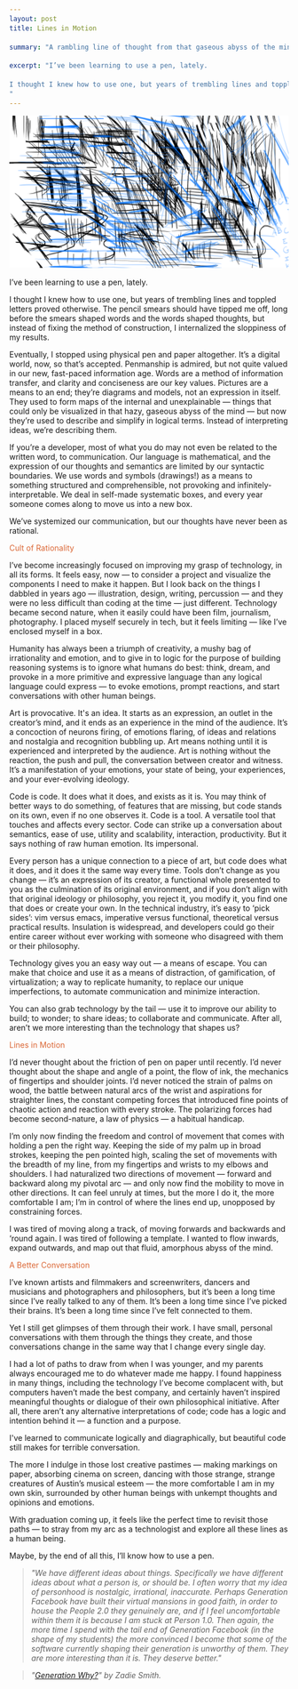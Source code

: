 ```yaml
---
layout: post
title: Lines in Motion

summary: "A rambling line of thought from that gaseous abyss of the mind."

excerpt: "I’ve been learning to use a pen, lately.

I thought I knew how to use one, but years of trembling lines and toppled letters proved otherwise. The pencil smears should have tipped me off, long before the smears shaped words and the words shaped thoughts, but instead of fixing the method of construction, I internalized the sloppiness of my results. 
"
---
```


<center>
<img src="/img/blog/arcs.png" alt="Lines in Motion">
</center>

I’ve been learning to use a pen, lately.

I thought I knew how to use one, but years of trembling lines and toppled letters proved otherwise. The pencil smears should have tipped me off, long before the smears shaped words and the words shaped thoughts, but instead of fixing the method of construction, I internalized the sloppiness of my results. 

Eventually, I stopped using physical pen and paper altogether. It’s a digital world, now, so that’s accepted. Penmanship is admired, but not quite valued in our new, fast-paced information age. Words are a method of information transfer, and clarity and conciseness are our key values. Pictures are a means to an end; they’re diagrams and models, not an expression in itself. They used to form maps of the internal and unexplainable — things that could only be visualized in that hazy, gaseous abyss of the mind — but now they’re used to describe and simplify in logical terms. Instead of interpreting ideas, we’re describing them.

If you’re a developer, most of what you do may not even be related to the written word, to communication. Our language is mathematical, and the expression of our thoughts and semantics are limited by our syntactic boundaries. We use words and symbols (drawings!) as a means to something structured and comprehensible, not provoking and infinitely-interpretable. We deal in self-made systematic boxes, and every year someone comes along to move us into a new box.

We’ve systemized our communication, but our thoughts have never been as rational.

<h3-dark style="color: #DB6837">Cult of Rationality</h3-dark> 

I’ve become increasingly focused on improving my grasp of technology, in all its forms. It feels easy, now — to consider a project and visualize the components I need to make it happen. But I look back on the things I dabbled in years ago — illustration, design, writing, percussion — and they were no less difficult than coding at the time — just different. Technology became second nature, when it easily could have been film, journalism, photography. I placed myself securely in tech, but it feels limiting — like I’ve enclosed myself in a box.

Humanity has always been a triumph of creativity, a mushy bag of irrationality and emotion, and to give in to logic for the purpose of building reasoning systems is to ignore what humans do best: think, dream, and provoke in a more primitive and expressive language than any logical language could express — to evoke emotions, prompt reactions, and start conversations with other human beings.

Art is provocative. It's an idea. It starts as an expression, an outlet in the creator’s mind, and it ends as an experience in the mind of the audience. It’s a concoction of neurons firing, of emotions flaring, of ideas and relations and nostalgia and recognition bubbling up. Art means nothing until it is experienced and interpreted by the audience. Art is nothing without the reaction, the push and pull, the conversation between creator and witness. It’s a manifestation of your emotions, your state of being, your experiences, and your ever-evolving ideology.

Code is code. It does what it does, and exists as it is. You may think of better ways to do something, of features that are missing, but code stands on its own, even if no one observes it. Code is a tool. A versatile tool that touches and affects every sector. Code can strike up a conversation about semantics, ease of use, utility and scalability, interaction, productivity. But it says nothing of raw human emotion. Its impersonal.

Every person has a unique connection to a piece of art, but code does what it does, and it does it the same way every time. Tools don’t change as you change — it’s an expression of its creator, a functional whole presented to you as the culmination of its original environment, and if you don’t align with that original ideology or philosophy, you reject it, you modify it, you find one that does or create your own. In the technical industry, it’s easy to ‘pick sides’: vim versus emacs, imperative versus functional, theoretical versus practical results. Insulation is widespread, and developers could go their entire career without ever working with someone who disagreed with them or their philosophy.

Technology gives you an easy way out — a means of escape. You can make that choice and use it as a means of distraction, of gamification, of virtualization; a way to replicate humanity, to replace our unique imperfections, to automate communication and minimize interaction. 

You can also grab technology by the tail — use it to improve our ability to build; to wonder; to share ideas; to collaborate and communicate. After all, aren’t we more interesting than the technology that shapes us?

<h3-dark style="color: #DB6837">Lines in Motion</h3-dark>

I’d never thought about the friction of pen on paper until recently. I’d never thought about the shape and angle of a point, the flow of ink, the mechanics of fingertips and shoulder joints. I’d never noticed the strain of palms on wood, the battle between natural arcs of the wrist and aspirations for straighter lines, the constant competing forces that introduced fine points of chaotic action and reaction with every stroke. The polarizing forces had become second-nature, a law of physics — a habitual handicap.

I’m only now finding the freedom and control of movement that comes with holding a pen the right way. Keeping the side of my palm up in broad strokes, keeping the pen pointed high, scaling the set of movements with the breadth of my line, from my fingertips and wrists to my elbows and shoulders. I had naturalized two directions of movement — forward and backward along my pivotal arc — and only now find the mobility to move in other directions. It can feel unruly at times, but the more I do it, the more comfortable I am; I’m in control of where the lines end up, unopposed by constraining forces.

I was tired of moving along a track, of moving forwards and backwards and ‘round again. I was tired of following a template. I wanted to flow inwards, expand outwards, and map out that fluid, amorphous abyss of the mind.

<h3-dark style="color: #DB6837">A Better Conversation</h3-dark>

I’ve known artists and filmmakers and screenwriters, dancers and musicians and photographers and philosophers, but it’s been a long time since I’ve really talked to any of them. It’s been a long time since I’ve picked their brains. It’s been a long time since I’ve felt connected to them. 

Yet I still get glimpses of them through their work. I have small, personal conversations with them through the things they create, and those conversations change in the same way that I change every single day.

I had a lot of paths to draw from when I was younger, and my parents always encouraged me to do whatever made me happy. I found happiness in many things, including the technology I’ve become complacent with, but computers haven’t made the best company, and certainly haven’t inspired meaningful thoughts or dialogue of their own philosophical initiative. After all, there aren’t any alternative interpretations of code; code has a logic and intention behind it — a function and a purpose.

I've learned to communicate logically and diagraphically, but beautiful code still makes for terrible conversation.

The more I indulge in those lost creative pastimes — making markings on paper, absorbing cinema on screen, dancing with those strange, strange creatures of Austin’s musical esteem — the more comfortable I am in my own skin, surrounded by other human beings with unkempt thoughts and opinions and emotions.

With graduation coming up, it feels like the perfect time to revisit those paths — to stray from my arc as a technologist and explore all these lines as a human being.

Maybe, by the end of all this, I’ll know how to use a pen.

> <i>"We have different ideas about things. Specifically we have different ideas about what a person is, or should be. I often worry that my idea of personhood is nostalgic, irrational, inaccurate. Perhaps Generation Facebook have built their virtual mansions in good faith, in order to house the People 2.0 they genuinely are, and if I feel uncomfortable within them it is because I am stuck at Person 1.0. Then again, the more time I spend with the tail end of Generation Facebook (in the shape of my students) the more convinced I become that some of the software currently shaping their generation is unworthy of them. They are more interesting than it is. They deserve better."</i>

> <i>"<a href='http://www.nybooks.com/articles/2010/11/25/generation-why/'>Generation Why?</a>" by Zadie Smith.</i>